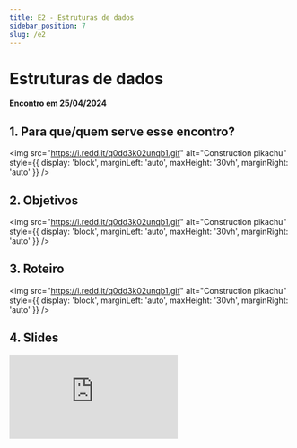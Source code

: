 ```yaml
---
title: E2 - Estruturas de dados
sidebar_position: 7
slug: /e2
---
```


# Estruturas de dados

**Encontro em 25/04/2024**

## 1. Para que/quem serve esse encontro?
<img 
  src="https://i.redd.it/q0dd3k02unqb1.gif"
  alt="Construction pikachu" 
  style={{ 
    display: 'block',
    marginLeft: 'auto',
    maxHeight: '30vh',
    marginRight: 'auto'
  }} 
/>
<br/>

## 2. Objetivos
<img 
  src="https://i.redd.it/q0dd3k02unqb1.gif"
  alt="Construction pikachu" 
  style={{ 
    display: 'block',
    marginLeft: 'auto',
    maxHeight: '30vh',
    marginRight: 'auto'
  }} 
/>
<br/>

## 3. Roteiro 
<img 
  src="https://i.redd.it/q0dd3k02unqb1.gif"
  alt="Construction pikachu" 
  style={{ 
    display: 'block',
    marginLeft: 'auto',
    maxHeight: '30vh',
    marginRight: 'auto'
  }} 
/>
<br/>

## 4. Slides 

<div style={{ textAlign: 'center' }}>
    <iframe 
        style={{
            display: 'block',
            margin: 'auto',
            width: '100%',
            height: '50vh',
        }}
        src="https://slides.com/rodrigomangoninicola/m6-ec-encontros/embed#/encontro2"
        frameborder="0" 
        allowFullScreen>
    </iframe>
</div>
